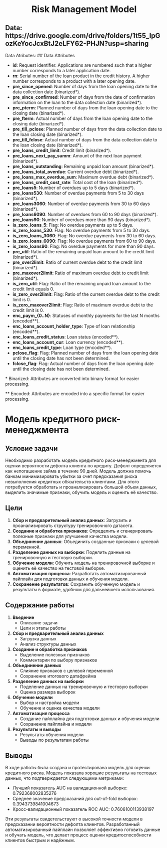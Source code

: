 <h1 align="center">Risk Management Model</h1>
<h2>Data: https://drive.google.com/drive/folders/1t55_IpGozKeYocJcxBtJ2eLFY62-PHJN?usp=sharing </h2>
Data Atributes:
## Data Attributes

- **id**: Request identifier. Applications are numbered such that a higher number corresponds to a later application date.
- **rn**: Serial number of the loan product in the credit history. A higher number corresponds to a product with a later opening date.
- **pre_since_opened**: Number of days from the loan opening date to the data collection date (binarized*).
- **pre_since_confirmed**: Number of days from the date of confirmation information on the loan to the data collection date (binarized*).
- **pre_pterm**: Planned number of days from the loan opening date to the closing date (binarized*).
- **pre_fterm**: Actual number of days from the loan opening date to the closing date (binarized*).
- **pre_till_pclose**: Planned number of days from the data collection date to the loan closing date (binarized*).
- **pre_till_fclose**: Actual number of days from the data collection date to the loan closing date (binarized*).
- **pre_loans_credit_limit**: Credit limit (binarized*).
- **pre_loans_next_pay_summ**: Amount of the next loan payment (binarized*).
- **pre_loans_outstanding**: Remaining unpaid loan amount (binarized*).
- **pre_loans_total_overdue**: Current overdue debt (binarized*).
- **pre_loans_max_overdue_sum**: Maximum overdue debt (binarized*).
- **pre_loans_credit_cost_rate**: Total cost of the loan (binarized*).
- **pre_loans5**: Number of overdues up to 5 days (binarized*).
- **pre_loans530**: Number of overdue payments from 5 to 30 days (binarized*).
- **pre_loans3060**: Number of overdue payments from 30 to 60 days (binarized*).
- **pre_loans6090**: Number of overdues from 60 to 90 days (binarized*).
- **pre_loans90**: Number of overdues more than 90 days (binarized*).
- **is_zero_loans_5**: Flag: No overdue payments up to 5 days.
- **is_zero_loans_530**: Flag: No overdue payments from 5 to 30 days.
- **is_zero_loans_3060**: Flag: No overdue payments from 30 to 60 days.
- **is_zero_loans_6090**: Flag: No overdue payments from 60 to 90 days.
- **is_zero_loans90**: Flag: No overdue payments for more than 90 days.
- **pre_util**: Ratio of the remaining unpaid loan amount to the credit limit (binarized*).
- **pre_over2limit**: Ratio of current overdue debt to the credit limit (binarized*).
- **pre_maxover2limit**: Ratio of maximum overdue debt to credit limit (binarized*).
- **is_zero_util**: Flag: Ratio of the remaining unpaid loan amount to the credit limit equals 0.
- **is_zero_over2limit**: Flag: Ratio of the current overdue debt to the credit limit is 0.
- **is_zero_maxover2limit**: Flag: Ratio of maximum overdue debt to the credit limit is 0.
- **enc_paym_{0..N}**: Statuses of monthly payments for the last N months (encoded**).
- **enc_loans_account_holder_type**: Type of loan relationship (encoded**).
- **enc_loans_credit_status**: Loan status (encoded**).
- **enc_loans_account_cur**: Loan currency (encoded**).
- **enc_loans_credit_type**: Loan type (encoded**).
- **pclose_flag**: Flag: Planned number of days from the loan opening date until the closing date has not been determined.
- **fclose_flag**: Flag: Actual number of days from the loan opening date until the closing date has not been determined.

\* Binarized: Attributes are converted into binary format for easier processing.

\** Encoded: Attributes are encoded into a specific format for easier processing.
<h1>Модель кредитного риск-менеджмента</h1>
<h2>Условие задачи</h2>
<p>Необходимо разработать модель кредитного риск-менеджмента для оценки вероятности дефолта клиента по кредиту. Дефолт определяется как непогашение займа в течение 90 дней. Модель должна помочь банкам минимизировать убытки за счет предсказания риска невыполнения кредитных обязательств клиентами. Для этого потребуется обработать и проанализировать большой объем данных, выделить значимые признаки, обучить модель и оценить её качество.</p>
<h2>Цели</h2>
<ol>
  <li><b>Сбор и предварительный анализ данных</b>: Загрузить и проанализировать структуру тренировочного датасета.</li>
  <li><b>Создание и обработка признаков</b>: Определить и сгенерировать полезные признаки для улучшения качества модели.</li>
  <li><b>Объединение данных</b>: Объединить созданные признаки с целевой переменной.</li>
  <li><b>Разделение данных на выборки</b>: Поделить данные на тренировочную и тестовую выборки.</li>
  <li><b>Обучение модели</b>: Обучить модель на тренировочной выборке и оценить её качество на тестовой выборке.</li>
  <li><b>Автоматизация процесса</b>: Разработать автоматизированный пайплайн для подготовки данных и обучения модели.</li>
  <li><b>Сохранение результатов</b>: Сохранить обученную модель и результаты в формате, удобном для дальнейшего использования.</li>
</ol>
<h2>Содержание работы</h2>
<ol>
  <li><b>Введение</b>
    <ul>
      <li>Описание задачи</li>
      <li>Цели и этапы работы</li>
    </ul>
  </li>
  <li><b>Сбор и предварительный анализ данных</b>
    <ul>
      <li>Загрузка данных</li>
      <li>Анализ структуры данных</li>
    </ul>
  </li>
  <li><b>Создание и обработка признаков</b>
    <ul>
      <li>Выделение полезных признаков</li>
      <li>Комментарии по выбору признаков</li>
    </ul>
  </li>
  <li><b>Объединение данных</b>
    <ul>
      <li>Слияние признаков с целевой переменной</li>
      <li>Сохранение итогового датафрейма</li>
    </ul>
  </li>
  <li><b>Разделение данных на выборки</b>
    <ul>
      <li>Поделение данных на тренировочную и тестовую выборки</li>
      <li>Оценка размера выборок</li>
    </ul>
  </li>
  <li><b>Обучение модели</b>
    <ul>
      <li>Выбор и настройка модели</li>
      <li>Обучение и оценка качества модели</li>
    </ul>
  </li>
  <li><b>Автоматизация процесса</b>
    <ul>
      <li>Создание пайплайна для подготовки данных и обучения модели</li>
      <li>Сохранение пайплайна и модели</li>
    </ul>
  </li>
  <li><b>Результаты и выводы</b>
    <ul>
      <li>Результаты обучения модели</li>
      <li>Выводы по результатам работы</li>
    </ul>
  </li>
</ol>
<h2>Выводы</h2>
<p>В ходе работы была создана и протестирована модель для оценки кредитного риска. Модель показала хорошие результаты на тестовых данных, что подтверждается следующими метриками:</p>
<ul>
  <li>Лучший показатель AUC на валидационной выборке: 0.792368002835276</li>
  <li>Среднее значение предсказаний для out-of-fold выборок: 0.3943739841004673</li>
  <li>Кросс-валидационный показатель ROC AUC: 0.7606100113938197</li>
</ul>
<p>Эти результаты свидетельствуют о высокой точности модели в предсказании вероятности дефолта клиентов. Разработанный автоматизированный пайплайн позволяет эффективно готовить данные и обучать модель, что делает процесс оценки кредитоспособности клиентов быстрым и надёжным.</p>
